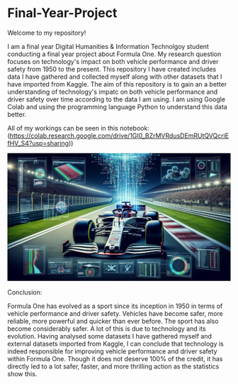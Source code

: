 # Final-Year-Project


Welcome to my repository!


I am a final year Digital Humanities & Information Technolgoy student conducting a final year project about Formula One. My research question focuses on technology's impact on both vehicle performance and driver safety from 1950 to the present. This repository I have created includes data I have gathered and collected myself along with other datasets that I have imported from Kaggle. The aim of this repository is to gain an a better understanding of technology's impatc on both vehicle performance and driver safety over time according to the data I am using. I am using Google Colab and using the programming language Python to understand this data better.


All of my workings can be seen in this notebook: (https://colab.research.google.com/drive/1Gl0_BZrMVRdusDEmRUtQVQcriEfHV_S4?usp=sharing))



![image alt](https://github.com/sm1123/Final-Year-Project/blob/830db6694cef11fbcd00b7515bce52d3166b4ebd/IMG_0437.jpeg)









Conclusion:

Formula One has evolved as a sport since its inception in 1950 in terms of vehicle performance and driver safety. Vehicles have become safer, more reliable, more powerful and quicker than ever before. The sport has also become considerably safer. A lot of this is due to technology and its evolution. Having analysed some datasets I have gathered myself and external datasets imported from Kaggle, I can conclude that technology is indeed responsible for improving vehicle performance and driver safety within Formula One. Though it does not deserve 100% of the credit, it has directly led to a lot safer, faster, and more thrilling action as the statistics show this. 

